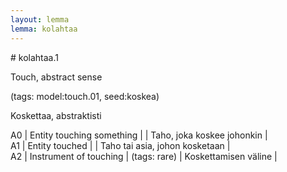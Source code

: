```yaml
---
layout: lemma
lemma: kolahtaa
---
```


<div class="sense">
# <span class="sensename">kolahtaa.1</span>

<span class="description">Touch, abstract sense</span>

(tags: model:touch.01, seed:koskea)

<span class="description">Koskettaa, abstraktisti</span>

A0 | Entity touching something |   | Taho, joka koskee johonkin |  
A1 | Entity touched |   | Taho tai asia, johon kosketaan |  
A2 | Instrument of touching | (tags: rare) | Koskettamisen väline |  

</div>


